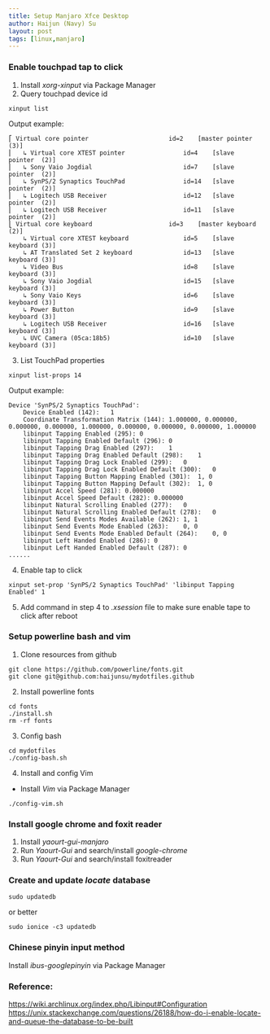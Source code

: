 ```yaml
---
title: Setup Manjaro Xfce Desktop
author: Haijun (Navy) Su
layout: post
tags: [linux,manjaro]
---
```

### Enable touchpad tap to click
1. Install *xorg-xinput* via Package Manager
2. Query touchpad device id
~~~
xinput list
~~~
Output example:
~~~
⎡ Virtual core pointer                    	id=2	[master pointer  (3)]
⎜   ↳ Virtual core XTEST pointer              	id=4	[slave  pointer  (2)]
⎜   ↳ Sony Vaio Jogdial                       	id=7	[slave  pointer  (2)]
⎜   ↳ SynPS/2 Synaptics TouchPad              	id=14	[slave  pointer  (2)]
⎜   ↳ Logitech USB Receiver                   	id=12	[slave  pointer  (2)]
⎜   ↳ Logitech USB Receiver                   	id=11	[slave  pointer  (2)]
⎣ Virtual core keyboard                   	id=3	[master keyboard (2)]
    ↳ Virtual core XTEST keyboard             	id=5	[slave  keyboard (3)]
    ↳ AT Translated Set 2 keyboard            	id=13	[slave  keyboard (3)]
    ↳ Video Bus                               	id=8	[slave  keyboard (3)]
    ↳ Sony Vaio Jogdial                       	id=15	[slave  keyboard (3)]
    ↳ Sony Vaio Keys                          	id=6	[slave  keyboard (3)]
    ↳ Power Button                            	id=9	[slave  keyboard (3)]
    ↳ Logitech USB Receiver                   	id=16	[slave  keyboard (3)]
    ↳ UVC Camera (05ca:18b5)                  	id=10	[slave  keyboard (3)]
~~~
3. List TouchPad properties
~~~
xinput list-props 14
~~~
Output example:
~~~
Device 'SynPS/2 Synaptics TouchPad':
	Device Enabled (142):	1
	Coordinate Transformation Matrix (144):	1.000000, 0.000000, 0.000000, 0.000000, 1.000000, 0.000000, 0.000000, 0.000000, 1.000000
	libinput Tapping Enabled (295):	0
	libinput Tapping Enabled Default (296):	0
	libinput Tapping Drag Enabled (297):	1
	libinput Tapping Drag Enabled Default (298):	1
	libinput Tapping Drag Lock Enabled (299):	0
	libinput Tapping Drag Lock Enabled Default (300):	0
	libinput Tapping Button Mapping Enabled (301):	1, 0
	libinput Tapping Button Mapping Default (302):	1, 0
	libinput Accel Speed (281):	0.000000
	libinput Accel Speed Default (282):	0.000000
	libinput Natural Scrolling Enabled (277):	0
	libinput Natural Scrolling Enabled Default (278):	0
	libinput Send Events Modes Available (262):	1, 1
	libinput Send Events Mode Enabled (263):	0, 0
	libinput Send Events Mode Enabled Default (264):	0, 0
	libinput Left Handed Enabled (286):	0
	libinput Left Handed Enabled Default (287):	0
......
~~~
4. Enable tap to click
~~~
xinput set-prop 'SynPS/2 Synaptics TouchPad' 'libinput Tapping Enabled' 1
~~~
5. Add command in step 4 to *.xsession* file to make sure enable tape to click after reboot

### Setup powerline bash and vim
1. Clone resources from github
~~~
git clone https://github.com/powerline/fonts.git
git clone git@github.com:haijunsu/mydotfiles.github
~~~
2. Install powerline fonts
~~~
cd fonts
./install.sh
rm -rf fonts
~~~
3. Config bash
~~~
cd mydotfiles
./config-bash.sh
~~~
4. Install and config Vim
  * Install *Vim* via Package Manager
~~~
./config-vim.sh
~~~

### Install google chrome and foxit reader
1. Install *yaourt-gui-manjaro*
2. Run *Yaourt-Gui* and search/install *google-chrome*
3. Run *Yaourt-Gui* and search/install foxitreader

### Create and update *locate* database
~~~
sudo updatedb
~~~
or better
~~~
sudo ionice -c3 updatedb
~~~

### Chinese pinyin input method
Install *ibus-googlepinyin* via Package Manager


### Reference:
<https://wiki.archlinux.org/index.php/Libinput#Configuration>
<https://unix.stackexchange.com/questions/26188/how-do-i-enable-locate-and-queue-the-database-to-be-built>

